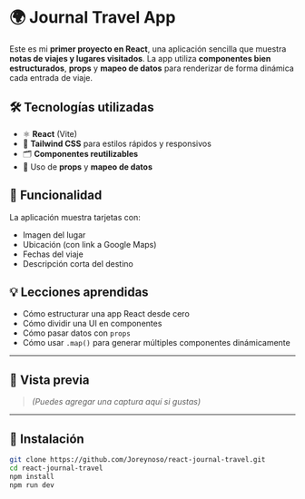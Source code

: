 # 🌍 Journal Travel App

Este es mi **primer proyecto en React**, una aplicación sencilla que muestra **notas de viajes y lugares visitados**. La app utiliza **componentes bien estructurados**, **props** y **mapeo de datos** para renderizar de forma dinámica cada entrada de viaje.

## 🛠 Tecnologías utilizadas

- ⚛️ **React** (Vite)
- 💨 **Tailwind CSS** para estilos rápidos y responsivos
- 🗂 **Componentes reutilizables**
- 🧩 Uso de **props** y **mapeo de datos**

## 🧭 Funcionalidad

La aplicación muestra tarjetas con:

- Imagen del lugar
- Ubicación (con link a Google Maps)
- Fechas del viaje
- Descripción corta del destino

## 💡 Lecciones aprendidas

- Cómo estructurar una app React desde cero
- Cómo dividir una UI en componentes
- Cómo pasar datos con `props`
- Cómo usar `.map()` para generar múltiples componentes dinámicamente

---

## 📸 Vista previa

> *(Puedes agregar una captura aquí si gustas)*

---

## 🚀 Instalación

```bash
git clone https://github.com/Joreynoso/react-journal-travel.git
cd react-journal-travel
npm install
npm run dev

